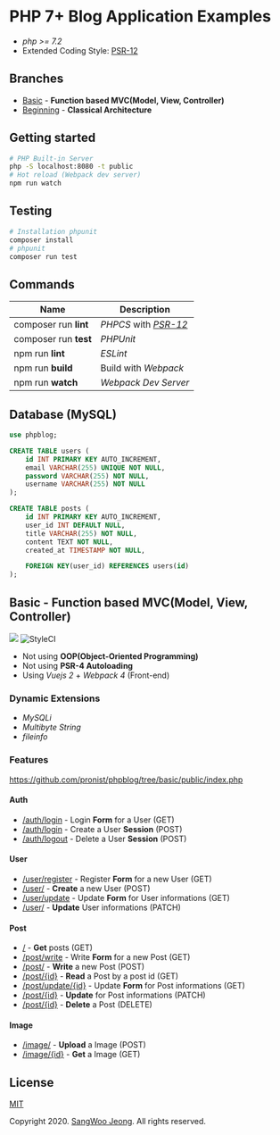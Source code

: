 # PHP 7+ Blog Application Examples

* *php >= 7.2*
* Extended Coding Style: [PSR-12](https://www.php-fig.org/psr/psr-12/)

## Branches

* [Basic](https://github.com/pronist/phpblog/tree/basic) - **Function based MVC(Model, View, Controller)**
* [Beginning](https://github.com/pronist/phpblog/tree/beginning) - **Classical Architecture**

## Getting started

```bash
# PHP Built-in Server
php -S localhost:8080 -t public
# Hot reload (Webpack dev server)
npm run watch
```

## Testing

```bash
# Installation phpunit
composer install
# phpunit
composer run test
```

## Commands

Name|Description|
----|-----------|
composer run **lint**|*PHPCS* with *[PSR-12](https://www.php-fig.org/psr/psr-12/)*
composer run **test**|*PHPUnit*
npm run **lint**|*ESLint*
npm run **build**|Build with *Webpack*
npm run **watch**|*Webpack Dev Server*

## Database (MySQL)

```sql
use phpblog;

CREATE TABLE users (
    id INT PRIMARY KEY AUTO_INCREMENT,
    email VARCHAR(255) UNIQUE NOT NULL,
    password VARCHAR(255) NOT NULL,
    username VARCHAR(255) NOT NULL
);

CREATE TABLE posts (
    id INT PRIMARY KEY AUTO_INCREMENT,
    user_id INT DEFAULT NULL,
    title VARCHAR(255) NOT NULL,
    content TEXT NOT NULL,
    created_at TIMESTAMP NOT NULL,

    FOREIGN KEY(user_id) REFERENCES users(id)
);
```

## Basic - Function based MVC(Model, View, Controller)

<p>
    <img src="https://travis-ci.com/pronist/phpblog.svg?branch=basic">
    <img src="https://github.styleci.io/repos/231950937/shield?branch=basic" alt="StyleCI">
</p>

* Not using **OOP(Object-Oriented Programming)**
* Not using **PSR-4 Autoloading**
* Using *Vuejs 2* + *Webpack 4* (Front-end)

### Dynamic Extensions

* *MySQLi*
* *Multibyte String*
* *fileinfo*

### Features

<https://github.com/pronist/phpblog/tree/basic/public/index.php>

#### Auth

* [/auth/login](https://github.com/pronist/phpblog/tree/basic/controllers/auth.php) - Login **Form** for a User (GET)
* [/auth/login](https://github.com/pronist/phpblog/tree/basic/controllers/auth.php) - Create a User **Session** (POST)
* [/auth/logout](https://github.com/pronist/phpblog/tree/basic/controllers/auth.php) - Delete a User **Session** (POST)

#### User

* [/user/register](https://github.com/pronist/phpblog/tree/basic/controllers/user.php) - Register **Form** for a new User (GET)
* [/user/](https://github.com/pronist/phpblog/tree/basic/controllers/user.php) - **Create** a new User (POST)
* [/user/update](https://github.com/pronist/phpblog/tree/basic/controllers/user.php) - Update **Form** for User informations (GET)
* [/user/](https://github.com/pronist/phpblog/tree/basic/controllers/user.php) - **Update** User informations (PATCH)

#### Post

* [/](https://github.com/pronist/phpblog/tree/basic/controllers/post.php) - **Get** posts (GET)
* [/post/write](https://github.com/pronist/phpblog/tree/basic/controllers/post.php) - Write **Form** for a new Post (GET)
* [/post/](https://github.com/pronist/phpblog/tree/basic/controllers/post.php) - **Write** a new Post (POST)
* [/post/{id}](https://github.com/pronist/phpblog/tree/basic/controllers/post.php) - **Read** a Post by a post id (GET)
* [/post/update/{id}](https://github.com/pronist/phpblog/tree/basic/controllers/post.php) - Update **Form** for Post informations (GET)
* [/post/{id}](https://github.com/pronist/phpblog/tree/basic/controllers/post.php) - **Update** for Post informations (PATCH)
* [/post/{id}](https://github.com/pronist/phpblog/tree/basic/controllers/post.php) - **Delete** a Post (DELETE)

#### Image

* [/image/](https://github.com/pronist/phpblog/tree/basic/controllers/image.php) - **Upload** a Image (POST)
* [/image/{id}](https://github.com/pronist/phpblog/tree/basic/controllers/image.php) - **Get** a Image (GET)

## License

[MIT](https://github.com/pronist/phpblog/blob/basic/LICENSE)

Copyright 2020. [SangWoo Jeong](https://github.com/pronist). All rights reserved.
